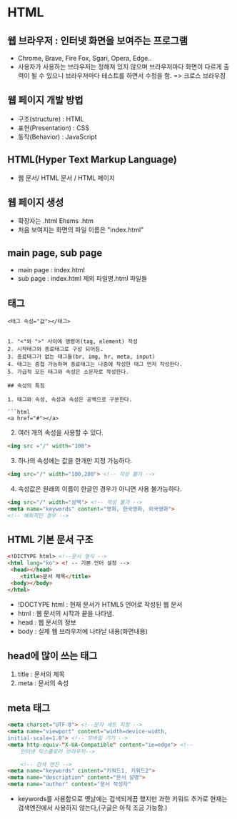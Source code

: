 # HTML 

## 웹 브라우저 : 인터넷 화면을 보여주는 프로그램

- Chrome, Brave, Fire Fox, Sgari, Opera, Edge..
- 사용자가 사용하는 브라우저는 정해져 있지 않으며 
브라우저마다 화면이 다르게 출력이 될 수 있으니 
브라우저마다 테스트를 하면서 수정을 함.
=> 크로스 브라우징

## 웹 페이지 개발 방법

- 구조(structure) : HTML
- 표현(Presentation) : CSS
- 동작(Behavior) : JavaScript

## HTML(Hyper Text Markup Language) 

- 웹 문서/  HTML 문서 / HTML 페이지

## 웹 페이지 생성

- 확장자는 .html  Ehsms .htm
- 처음 보여지는 화면의 파일 이름은 "index.html"

## main page, sub page

- main page :  index.html
- sub page :  index.html 제외 파일명.html 파일들 

## 태그 

```
<태그 속성="값"></태그>


1. "<"와 ">" 사이에 명령어(tag, element) 작성
2. 시작태그와 종료태그로 구성 되어짐.
3. 종료태그가 없는 태그들(br, img, hr, meta, input)
4. 태그는 중첩 가능하며 종료태그는 나중에 작성한 태그 먼저 작성한다. 
5. 가급적 모든 태그와 속성은 소문자로 작성한다.

## 속성의 특징

1. 태그와 속성, 속성과 속성은 공백으로 구분한다.

```html
<a href="#"></a>
```

2. 여러 개의 속성을 사용할 수 있다.

```html
<img src ="/" width="100">
```
3. 하나의 속성에는 값을 한개만 지정 가능하다.

```html
<img src="/" width="100,200"> <!-- 작성 불가 -->
```

4. 속성값은 원래의 이름이 한글인 경우가 아니면 사용 불가능하다.

```html
<img src="/" width="삼백"> <!-- 작성 불가 -->
<meta name="keywords" content="영화, 한국영화, 외국영화">
<!-- 예외적인 경우 -->
```
## HTML 기본 문서 구조

```html
<!DICTYPE html> <!--문서 형식 -->
<html lang="ko"> <! -- 기본 언어 설정 -->
 <head></head>
    <title>문서 제목</title>
 <body></body>
</html>
```

- !DOCTYPE html : 현재 문서가 HTML5 언어로 작성된 웹 문서
- html : 웹 문서의 시작과 끝을 나타냄.
- head : 웹 문서의 정보
- body : 실제 웹 브라우저에 나타날 내용(화면내용)


## head에 많이 쓰는 태그

1. title : 문서의 제목
2. meta : 문서의 속성

## meta 태그

```html
<meta charset="UTF-8"> <!--문자 세트 지정 -->
<meta name="viewport" content="width=device-width,
initial-scale=1.0"> <!-- 모바일 기기 -->
<meta http-equiv-"X-UA-Compatible" content="ie=edge"> <!--
    인터넷 익스플로러 브라우저-->

    <!-- 검색 엔진 -->
<meta name="keywords" cintent="키워드1, 키워드2">
<meta name="description" content="문서 설명">    
<meta name="author" content="문서 작성자"
```

- keywords를 사용함으로 옛날에는 검색되게끔 했지만 과한 키워드 
추가로 현재는 검색엔진에서 사용하지 않는다,(구글은 아직 조금 가능함.)
